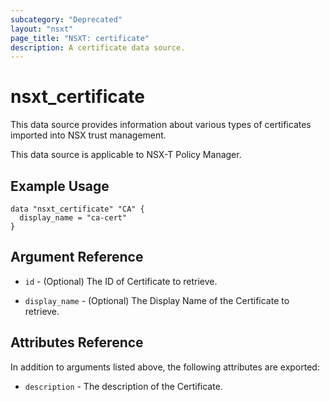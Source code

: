 ```yaml
---
subcategory: "Deprecated"
layout: "nsxt"
page_title: "NSXT: certificate"
description: A certificate data source.
---
```


# nsxt_certificate

This data source provides information about various types of certificates imported into NSX trust management.

This data source is applicable to NSX-T Policy Manager.

## Example Usage

```hcl
data "nsxt_certificate" "CA" {
  display_name = "ca-cert"
}
```

## Argument Reference

* `id` - (Optional) The ID of Certificate to retrieve.

* `display_name` - (Optional) The Display Name of the Certificate to retrieve.

## Attributes Reference

In addition to arguments listed above, the following attributes are exported:

* `description` - The description of the Certificate.
